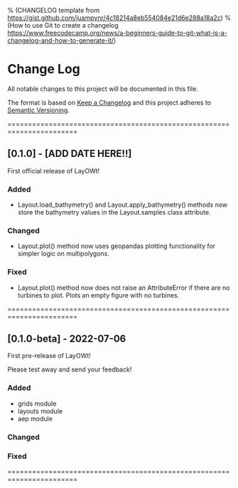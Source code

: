 % (CHANGELOG template from https://gist.github.com/juampynr/4c18214a8eb554084e21d6e288a18a2c)
% (How to use Git to create a changelog https://www.freecodecamp.org/news/a-beginners-guide-to-git-what-is-a-changelog-and-how-to-generate-it/)

# Change Log
All notable changes to this project will be documented in this file.
 
The format is based on [Keep a Changelog](http://keepachangelog.com/)
and this project adheres to [Semantic Versioning](http://semver.org/).

=======================================================================
## [0.1.0] - [ADD DATE HERE!!]
 
First official release of LayOWt!
 
### Added
- Layout.load_bathymetry() and Layout.apply_bathymetry() methods now store the bathymetry values in the Layout.samples class attribute.


### Changed
 - Layout.plot() method now uses geopandas plotting functionality for simpler logic on multipolygons.


 
### Fixed
- Layout.plot() method now does not raise an AttributeError if there are no turbines to plot. Plots an empty figure with no turbines.



=======================================================================
## [0.1.0-beta] - 2022-07-06
 
First pre-release of LayOWt!

Please test away and send your feedback!
 
### Added
- grids module
- layouts module
- aep module
 
### Changed
 

 
### Fixed




=======================================================================

